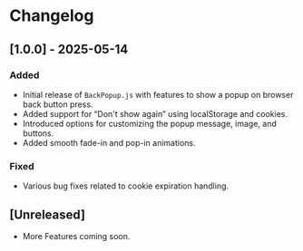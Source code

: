 # Changelog

## [1.0.0] - 2025-05-14
### Added
- Initial release of `BackPopup.js` with features to show a popup on browser back button press.
- Added support for “Don't show again” using localStorage and cookies.
- Introduced options for customizing the popup message, image, and buttons.
- Added smooth fade-in and pop-in animations.

### Fixed
- Various bug fixes related to cookie expiration handling.

## [Unreleased]
- More Features coming soon.